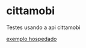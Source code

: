 # cittamobi
Testes usando a api cittamobi

[exemplo hospedado](https://m2utilities.6te.net/demos/citamobi/)
